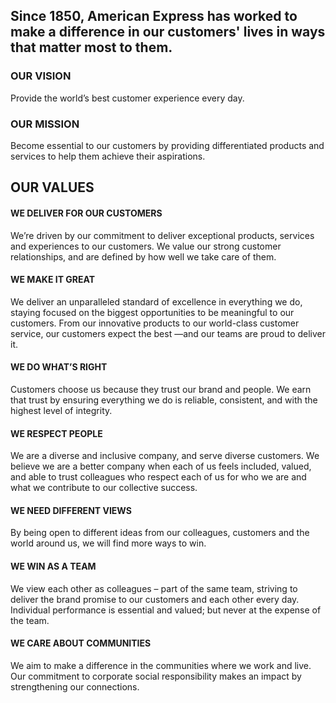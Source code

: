 ## Since 1850, American Express has worked to make a difference in our customers' lives in ways that matter most to them.


### OUR VISION
Provide the world’s best customer experience every day.

### OUR MISSION
Become essential to our customers by providing differentiated products and services to help them achieve their aspirations.
  
  
## OUR VALUES
#### WE DELIVER FOR OUR CUSTOMERS
We’re driven by our commitment to deliver exceptional products, services and experiences to our customers. We value our strong customer relationships, and are defined by how well we take care of them.

#### WE MAKE IT GREAT
We deliver an unparalleled standard of excellence in everything we do, staying focused on the biggest opportunities to be meaningful to our customers. From our innovative products to our world-class customer service, our customers expect the best —and our teams are proud to deliver it.

#### WE DO WHAT’S RIGHT
Customers choose us because they trust our brand and people. We earn that trust by ensuring everything we do is reliable, consistent, and with the highest level of integrity.

#### WE RESPECT PEOPLE
We are a diverse and inclusive company, and serve diverse customers. We believe we are a better company when each of us feels included, valued, and able to trust colleagues who respect each of us for who we are and what we contribute to our collective success.

#### WE NEED DIFFERENT VIEWS
By being open to different ideas from our colleagues, customers and the world around us, we will find more ways to win.

#### WE WIN AS A TEAM
We view each other as colleagues – part of the same team, striving to deliver the brand promise to our customers and each other every day. Individual performance is essential and valued; but never at the expense of the team.

#### WE CARE ABOUT COMMUNITIES
We aim to make a difference in the communities where we work and live. Our commitment to corporate social responsibility makes an impact by strengthening our connections.
